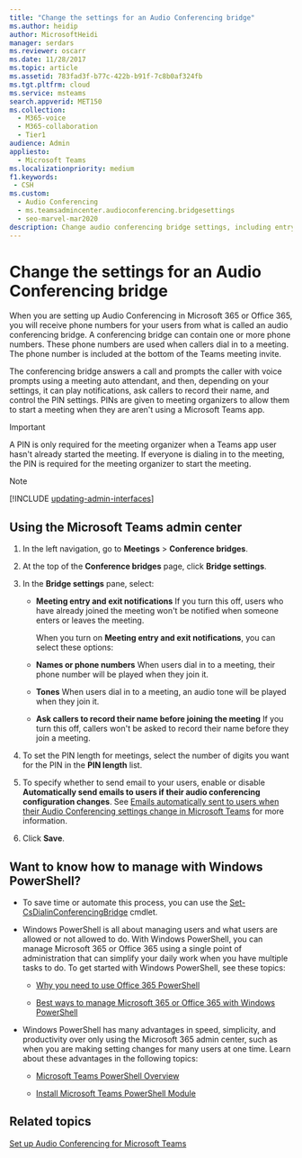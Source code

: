 ```yaml
---
title: "Change the settings for an Audio Conferencing bridge"
ms.author: heidip
author: MicrosoftHeidi
manager: serdars
ms.reviewer: oscarr
ms.date: 11/28/2017
ms.topic: article
ms.assetid: 783fad3f-b77c-422b-b91f-7c8b0af324fb
ms.tgt.pltfrm: cloud
ms.service: msteams
search.appverid: MET150
ms.collection: 
  - M365-voice
  - M365-collaboration
  - Tier1
audience: Admin
appliesto: 
  - Microsoft Teams
ms.localizationpriority: medium
f1.keywords:
 - CSH
ms.custom: 
  - Audio Conferencing
  - ms.teamsadmincenter.audioconferencing.bridgesettings
  - seo-marvel-mar2020
description: Change audio conferencing bridge settings, including entry and exit notifications, play names or phone numbers, tones, and prompt callers to record their name.
---
```


# Change the settings for an Audio Conferencing bridge

When you are setting up Audio Conferencing in Microsoft 365 or Office 365, you will receive phone numbers for your users from what is called an audio conferencing bridge. A conferencing bridge can contain one or more phone numbers. These phone numbers are used when callers dial in to a meeting. The phone number is included at the bottom of the Teams meeting invite.
  
The conferencing bridge answers a call and prompts the caller with voice prompts using a meeting auto attendant, and then, depending on your settings, it can play notifications, ask callers to record their name, and control the PIN settings. PINs are given to meeting organizers to allow them to start a meeting when they are aren't using a Microsoft Teams app.

  > [!IMPORTANT]
  > A PIN is only required for the meeting organizer when a Teams app user hasn't already started the meeting. If everyone is dialing in to the meeting, the PIN is required for the meeting organizer to start the meeting.

> [!NOTE]
> [!INCLUDE [updating-admin-interfaces](includes/updating-admin-interfaces.md)]

## Using the Microsoft Teams admin center

1. In the left navigation, go to **Meetings** > **Conference bridges**.

2. At the top of the **Conference bridges** page, click **Bridge settings**.

3. In the **Bridge settings** pane, select:
   - **Meeting entry and exit notifications** If you turn this off, users who have already joined the meeting won't be notified when someone enters or leaves the meeting.

     When you turn on **Meeting entry and exit notifications**, you can select these options:

   - **Names or phone numbers** When users dial in to a meeting, their phone number will be played when they join it.

   - **Tones** When users dial in to a meeting, an audio tone will be played when they join it.

   - **Ask callers to record their name before joining the meeting** If you turn this off, callers won't be asked to record their name before they join a meeting.

4. To set the PIN length for meetings, select the number of digits you want for the PIN in the **PIN length** list.

5. To specify whether to send email to your users, enable or disable **Automatically send emails to users if their audio conferencing configuration changes**.
    See [Emails automatically sent to users when their Audio Conferencing settings change in Microsoft Teams](emails-sent-to-users-when-their-settings-change-in-teams.md) for more information.

6. Click **Save**.

## Want to know how to manage with Windows PowerShell?

- To save time or automate this process, you can use the [Set-CsDialinConferencingBridge](/powershell/module/skype/Set-CsOnlineDialInConferencingBridge) cmdlet.

- Windows PowerShell is all about managing users and what users are allowed or not allowed to do. With Windows PowerShell, you can manage Microsoft 365 or Office 365 using a single point of administration that can simplify your daily work when you have multiple tasks to do. To get started with Windows PowerShell, see these topics:

  - [Why you need to use Office 365 PowerShell](/microsoft-365/enterprise/why-you-need-to-use-microsoft-365-powershell)

  - [Best ways to manage Microsoft 365 or Office 365 with Windows PowerShell](/previous-versions//dn568025(v=technet.10))

- Windows PowerShell has many advantages in speed, simplicity, and productivity over only using the Microsoft 365 admin center, such as when you are making setting changes for many users at one time. Learn about these advantages in the following topics:

  - [Microsoft Teams PowerShell Overview](teams-powershell-overview.md)

  - [Install Microsoft Teams PowerShell Module](teams-powershell-install.md)
  
## Related topics

[Set up Audio Conferencing for Microsoft Teams](set-up-audio-conferencing-in-teams.md)
